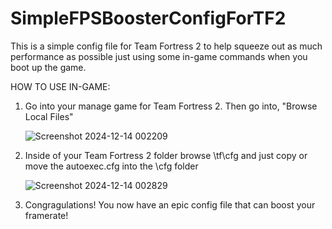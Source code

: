 # SimpleFPSBoosterConfigForTF2
This is a simple config file for Team Fortress 2 to help squeeze out as much performance as possible just using some in-game commands when you boot up the game.

HOW TO USE IN-GAME:

1. Go into your manage game for Team Fortress 2. Then go into, "Browse Local Files"

   
   ![Screenshot 2024-12-14 002209](https://github.com/user-attachments/assets/a52f0d57-8ae3-45f8-9ffc-5c1c97c9ef53)

2. Inside of your Team Fortress 2 folder browse \tf\cfg and just copy or move the autoexec.cfg into the \cfg folder

   ![Screenshot 2024-12-14 002829](https://github.com/user-attachments/assets/e52688ff-8351-4d0f-bfba-0db23b975128)

3. Congragulations! You now have an epic config file that can boost your framerate!
